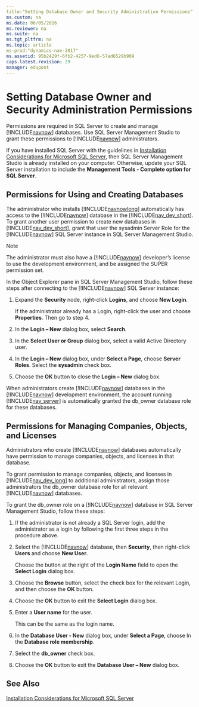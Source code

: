 ```yaml
---
title:"Setting Database Owner and Security Administration Permissions"
ms.custom: na
ms.date: 06/05/2016
ms.reviewer: na
ms.suite: na
ms.tgt_pltfrm: na
ms.topic: article
ms-prod:"dynamics-nav-2017"
ms.assetid: 95b2429f-6fb2-4257-9ed6-57ad6529b909
caps.latest.revision: 29
manager: edupont
---
```

# Setting Database Owner and Security Administration Permissions
Permissions are required in SQL Server to create and manage [!INCLUDE[navnow](includes/navnow_md.md)] databases. Use SQL Server Management Studio to grant these permissions to [!INCLUDE[navnow](includes/navnow_md.md)] administrators.  
  
 If you have installed SQL Server with the guidelines in [Installation Considerations for Microsoft SQL Server](Installation-Considerations-for-Microsoft-SQL-Server.md), then SQL Server Management Studio is already installed on your computer. Otherwise, update your SQL Server installation to include the **Management Tools \- Complete option for SQL Server**.  
  
## Permissions for Using and Creating Databases  
 The administrator who installs [!INCLUDE[navnowlong](includes/navnowlong_md.md)] automatically has access to the [!INCLUDE[navnow](includes/navnow_md.md)] database in the [!INCLUDE[nav_dev_short](includes/nav_dev_short_md.md)]. To grant another user permission to create new databases in [!INCLUDE[nav_dev_short](includes/nav_dev_short_md.md)], grant that user the sysadmin Server Role for the [!INCLUDE[navnow](includes/navnow_md.md)] SQL Server instance in SQL Server Management Studio.  
  
> [!NOTE]  
>  The administrator must also have a [!INCLUDE[navnow](includes/navnow_md.md)] developer’s license to use the development environment, and be assigned the SUPER permission set.  
  
 In the Object Explorer pane in SQL Server Management Studio, follow these steps after connecting to the [!INCLUDE[navnow](includes/navnow_md.md)] SQL Server instance:  
  
1.  Expand the **Security** node, right\-click **Logins**, and choose **New Login**.  
  
     If the administrator already has a Login, right\-click the user and choose **Properties**. Then go to step 4.  
  
2.  In the **Login – New** dialog box, select **Search**.  
  
3.  In the **Select User or Group** dialog box, select a valid Active Directory user.  
  
4.  In the **Login – New** dialog box, under **Select a Page**, choose **Server Roles**. Select the **sysadmin** check box.  
  
5.  Choose the **OK** button to close the **Login – New** dialog box.  
  
 When administrators create [!INCLUDE[navnow](includes/navnow_md.md)] databases in the [!INCLUDE[navnow](includes/navnow_md.md)] development environment, the account running [!INCLUDE[nav_server](includes/nav_server_md.md)] is automatically granted the db\_owner database role for these databases.  
  
## Permissions for Managing Companies, Objects, and Licenses  
 Administrators who create [!INCLUDE[navnow](includes/navnow_md.md)] databases automatically have permission to manage companies, objects, and licenses in that database.  
  
 To grant permission to manage companies, objects, and licenses in [!INCLUDE[nav_dev_long](includes/nav_dev_long_md.md)] to additional administrators, assign those administrators the db\_owner database role for all relevant [!INCLUDE[navnow](includes/navnow_md.md)] databases.  
  
 To grant the db\_owner role on a [!INCLUDE[navnow](includes/navnow_md.md)] database in SQL Server Management Studio, follow these steps:  
  
1.  If the administrator is not already a SQL Server login, add the administrator as a login by following the first three steps in the procedure above.  
  
2.  Select the [!INCLUDE[navnow](includes/navnow_md.md)] database, then **Security**, then right\-click **Users** and choose **New User**.  
  
     Choose the button at the right of the **Login Name** field to open the **Select Login** dialog box.  
  
3.  Choose the **Browse** button, select the check box for the relevant Login, and then choose the **OK** button.  
  
4.  Choose the **OK** button to exit the **Select Login** dialog box.  
  
5.  Enter a **User name** for the user.  
  
     This can be the same as the login name.  
  
6.  In the **Database User \- New** dialog box, under **Select a Page**, choose In the **Database role membership**.  
  
7.  Select the **db\_owner** check box.  
  
8.  Choose the **OK** button to exit the **Database User – New** dialog box.  
  
## See Also  
 [Installation Considerations for Microsoft SQL Server](Installation-Considerations-for-Microsoft-SQL-Server.md)